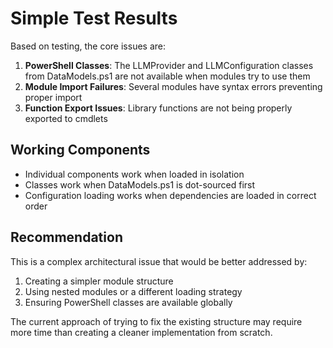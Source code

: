 # Simple Test Results

Based on testing, the core issues are:

1. **PowerShell Classes**: The LLMProvider and LLMConfiguration classes from DataModels.ps1 are not available when modules try to use them
2. **Module Import Failures**: Several modules have syntax errors preventing proper import
3. **Function Export Issues**: Library functions are not being properly exported to cmdlets

## Working Components
- Individual components work when loaded in isolation
- Classes work when DataModels.ps1 is dot-sourced first  
- Configuration loading works when dependencies are loaded in correct order

## Recommendation
This is a complex architectural issue that would be better addressed by:
1. Creating a simpler module structure
2. Using nested modules or a different loading strategy
3. Ensuring PowerShell classes are available globally

The current approach of trying to fix the existing structure may require more time than creating a cleaner implementation from scratch.